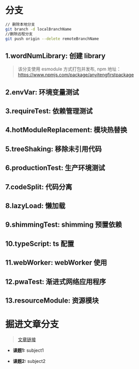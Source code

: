 # 分支
```bash
// 删除本地分支
git branch -d localBranchName
//删除远程分支
git push origin --delete remoteBranchName
```
## 1.wordNumLibrary: 创建 library
> 该分支使用 esmodule 方式打包并发布, npm 地址：https://www.npmjs.com/package/anyitengfirstpackage

## 2.envVar: 环境变量测试

## 3.requireTest: 依赖管理测试

## 4.hotModuleReplacement: 模块热替换

## 5.treeShaking: 移除未引用代码

## 6.productionTest: 生产环境测试

## 7.codeSplit: 代码分离

## 8.lazyLoad: 懒加载

## 9.shimmingTest: shimming 预置依赖

## 10.typeScript: ts 配置

## 11.webWorker: webWorker 使用

## 12.pwaTest: 渐进式网络应用程序

## 13.resourceModule: 资源模块




# 掘进文章分支
>[文章链接](https://juejin.cn/post/6844904007903772679#comment)

* **课题1:** subject1

* **课题2:** subject2